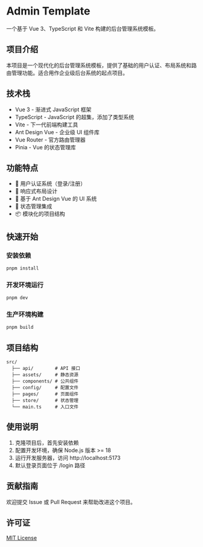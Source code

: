 # Admin Template

一个基于 Vue 3、TypeScript 和 Vite 构建的后台管理系统模板。

## 项目介绍

本项目是一个现代化的后台管理系统模板，提供了基础的用户认证、布局系统和路由管理功能。适合用作企业级后台系统的起点项目。

## 技术栈

- Vue 3 - 渐进式 JavaScript 框架
- TypeScript - JavaScript 的超集，添加了类型系统
- Vite - 下一代前端构建工具
- Ant Design Vue - 企业级 UI 组件库
- Vue Router - 官方路由管理器
- Pinia - Vue 的状态管理库

## 功能特点

- 🔐 用户认证系统（登录/注册）
- 📱 响应式布局设计
- 🎨 基于 Ant Design Vue 的 UI 系统
- 🔄 状态管理集成
- 📦 模块化的项目结构

## 快速开始

### 安装依赖

```bash
pnpm install
```

### 开发环境运行

```bash
pnpm dev
```

### 生产环境构建

```bash
pnpm build
```

## 项目结构

```
src/
  ├── api/        # API 接口
  ├── assets/     # 静态资源
  ├── components/ # 公共组件
  ├── config/     # 配置文件
  ├── pages/      # 页面组件
  ├── store/      # 状态管理
  └── main.ts     # 入口文件
```

## 使用说明

1. 克隆项目后，首先安装依赖
2. 配置开发环境，确保 Node.js 版本 >= 18
3. 运行开发服务器，访问 http://localhost:5173
4. 默认登录页面位于 /login 路径

## 贡献指南

欢迎提交 Issue 或 Pull Request 来帮助改进这个项目。

## 许可证

[MIT License](./LICENSE)
